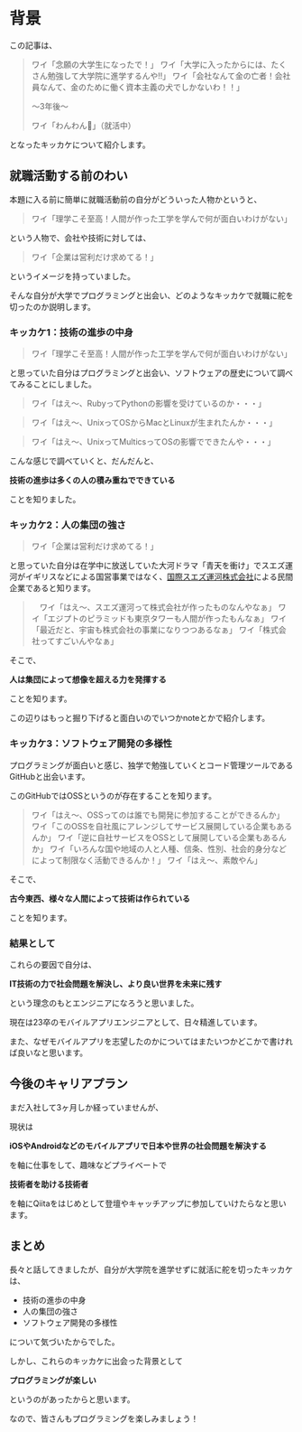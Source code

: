 <!--
title:大学院へ進学一直線だったワイがエンジニアになった理由
tags:エンジニアのキャリア, キャリア, 新卒
id:
private:false
-->


# 背景

この記事は、
> ワイ「念願の大学生になったで！」
> ワイ「大学に入ったからには、たくさん勉強して大学院に進学するんや!!」
> ワイ「会社なんて金の亡者！会社員なんて、金のために働く資本主義の犬でしかないわ！！」
>
> 〜3年後〜
>
> ワイ「わんわん🐶」（就活中）

となったキッカケについて紹介します。

## 就職活動する前のわい

本題に入る前に簡単に就職活動前の自分がどういった人物かというと、

> ワイ「理学こそ至高！人間が作った工学を学んで何が面白いわけがない」

という人物で、会社や技術に対しては、

> ワイ「企業は営利だけ求めてる！」

というイメージを持っていました。

そんな自分が大学でプログラミングと出会い、どのようなキッカケで就職に舵を切ったのか説明します。

### キッカケ1：技術の進歩の中身

> ワイ「理学こそ至高！人間が作った工学を学んで何が面白いわけがない」

と思っていた自分はプログラミングと出会い、ソフトウェアの歴史について調べてみることにしました。

> ワイ「はえ〜、RubyってPythonの影響を受けているのか・・・」

> ワイ「はえ〜、UnixってOSからMacとLinuxが生まれたんか・・・」

> ワイ「はえ〜、UnixってMulticsってOSの影響でできたんや・・・」

こんな感じで調べていくと、だんだんと、

**技術の進歩は多くの人の積み重ねでできている**

ことを知りました。

### キッカケ2：人の集団の強さ

> ワイ「企業は営利だけ求めてる！」

と思っていた自分は在学中に放送していた大河ドラマ「青天を衝け」でスエズ運河がイギリスなどによる国営事業ではなく、[国際スエズ運河株式会社](https://ja.wikipedia.org/wiki/%E3%82%B9%E3%82%A8%E3%82%BA%E9%81%8B%E6%B2%B3%E4%BC%9A%E7%A4%BE)による民間企業であると知ります。

>　ワイ「はえ〜、スエズ運河って株式会社が作ったものなんやなぁ」
> ワイ「エジプトのピラミッドも東京タワーも人間が作ったもんなぁ」
> ワイ「最近だと、宇宙も株式会社の事業になりつつあるなぁ」
> ワイ「株式会社ってすごいんやなぁ」

そこで、

**人は集団によって想像を超える力を発揮する**

ことを知ります。

この辺りはもっと掘り下げると面白いのでいつかnoteとかで紹介します。

### キッカケ3：ソフトウェア開発の多様性

プログラミングが面白いと感じ、独学で勉強していくとコード管理ツールであるGitHubと出会います。

このGitHubではOSSというのが存在することを知ります。

> ワイ「はえ〜、OSSってのは誰でも開発に参加することができるんか」
> ワイ「このOSSを自社風にアレンジしてサービス展開している企業もあるんか」
> ワイ「逆に自社サービスをOSSとして展開している企業もあるんか」
> ワイ「いろんな国や地域の人と人種、信条、性別、社会的身分などによって制限なく活動できるんか！」
> ワイ「はえ〜、素敵やん」

そこで、

**古今東西、様々な人間によって技術は作られている**

ことを知ります。

### 結果として

これらの要因で自分は、

**IT技術の力で社会問題を解決し、より良い世界を未来に残す**

という理念のもとエンジニアになろうと思いました。

現在は23卒のモバイルアプリエンジニアとして、日々精進しています。

また、なぜモバイルアプリを志望したのかについてはまたいつかどこかで書ければ良いなと思います。

## 今後のキャリアプラン

まだ入社して3ヶ月しか経っていませんが、

現状は

**iOSやAndroidなどのモバイルアプリで日本や世界の社会問題を解決する**

を軸に仕事をして、趣味などプライベートで

**技術者を助ける技術者**

を軸にQiitaをはじめとして登壇やキャッチアップに参加していけたらなと思います。

## まとめ

長々と話してきましたが、自分が大学院を進学せずに就活に舵を切ったキッカケは、

- 技術の進歩の中身
- 人の集団の強さ
- ソフトウェア開発の多様性

について気づいたからでした。

しかし、これらのキッカケに出会った背景として

**プログラミングが楽しい**

というのがあったからと思います。

なので、皆さんもプログラミングを楽しみましょう！